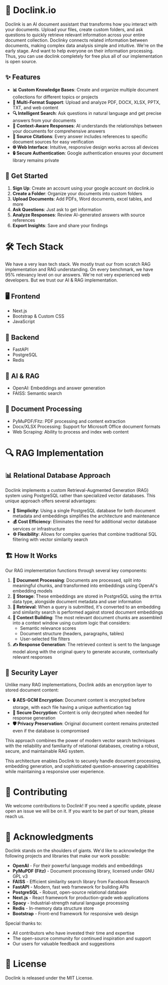 # 🔗 Doclink.io
Doclink is an AI document assistant that transforms how you interact with your documents. Upload your files, create custom folders, and ask questions to quickly retrieve relevant information across your entire document collection. Doclinky connects related information between documents, making complex data analysis simple and intuitive.
We're on the early stage. And want to help everyone on their information processing. Thus, you can use doclink completely for free plus all of our implementation is open source.

## ✨ Features

- **📊 Custom Knowledge Bases**: Create and organize multiple document collections for different topics or projects
- **📑 Multi-Format Support**: Upload and analyze PDF, DOCX, XLSX, PPTX, TXT, and web content
- **🔍 Intelligent Search**: Ask questions in natural language and get precise answers from your documents
- **🧠 Context-Aware Responses**: AI understands the relationships between your documents for comprehensive answers
- **📌 Source Citations**: Every answer includes references to specific document sources for easy verification
- **🌐 Web Interface**: Intuitive, responsive design works across all devices
- **🔒 Secure Authentication**: Google authentication ensures your document library remains private

## 🚀 Get Started

1. **Sign Up**: Create an account using your google account on doclink.io
2. **Create a Folder**: Organize your documents into custom folders
3. **Upload Documents**: Add PDFs, Word documents, excel tables, and more
4. **Ask Questions**: Just ask to get information
5. **Analyze Responses**: Review AI-generated answers with source references
6. **Export Insights**: Save and share your findings

# 🛠️ Tech Stack

We have a very lean tech stack. We mostly trust our from scratch RAG implementation and RAG understanding. On every benchmark, we have 95% relevancy level on our answers.
We're not very experienced web developers. But we trust our AI & RAG implementation.

## 🖥️ Frontend
- Next.js
- Bootstrap & Custom CSS
- JavaScript

## 🔧 Backend
- FastAPI
- PostgreSQL
- Redis

## 🧠 AI & RAG
- OpenAI: Embeddings and answer generation
- FAISS: Semantic search

## 📝 Document Processing
- PyMuPDF/Fitz: PDF processing and content extraction
- Docx/XLSX Processing: Support for Microsoft Office document formats
- Web Scraping: Ability to process and index web content

# 🔍 RAG Implementation

## 📊 Relational Database Approach

Doclink implements a custom Retrieval-Augmented Generation (RAG) system using PostgreSQL rather than specialized vector databases. This unique approach offers several advantages:

- **🧩 Simplicity**: Using a single PostgreSQL database for both document metadata and embeddings simplifies the architecture and maintenance
- **💰 Cost Efficiency**: Eliminates the need for additional vector database services or infrastructure
- **⚙️ Flexibility**: Allows for complex queries that combine traditional SQL filtering with vector similarity search

## 🏗️ How It Works

Our RAG implementation functions through several key components:

1. **📄 Document Processing**: Documents are processed, split into meaningful chunks, and transformed into embeddings using OpenAI's embedding models
2. **💾 Storage**: These embeddings are stored in PostgreSQL using the `BYTEA` data type, alongside document metadata and user information
3. **🔎 Retrieval**: When a query is submitted, it's converted to an embedding and similarity search is performed against stored document embeddings
4. **🧠 Context Building**: The most relevant document chunks are assembled into a context window using custom logic that considers:
   - Semantic relevance scores
   - Document structure (headers, paragraphs, tables)
   - User-selected file filters
5. **✍️ Response Generation**: The retrieved context is sent to the language model along with the original query to generate accurate, contextually relevant responses

## 🔐 Security Layer

Unlike many RAG implementations, Doclink adds an encryption layer to stored document content:

- **🔒 AES-GCM Encryption**: Document content is encrypted before storage, with each file having a unique authentication tag
- **🔑 Secure Decryption**: Content is only decrypted when needed for response generation
- **🛡️ Privacy Preservation**: Original document content remains protected even if the database is compromised

This approach combines the power of modern vector search techniques with the reliability and familiarity of relational databases, creating a robust, secure, and maintainable RAG system.

This architecture enables Doclink to securely handle document processing, embedding generation, and sophisticated question-answering capabilities while maintaining a responsive user experience.

# 👥 Contributing

We welcome contributions to Doclink! If you need a specific update, please open an issue we will be on it.
If you want to be part of our team, please reach us.

# 🙏 Acknowledgments

Doclink stands on the shoulders of giants. We'd like to acknowledge the following projects and libraries that make our work possible:

- **OpenAI** - For their powerful language models and embeddings
- **PyMuPDF (Fitz)** - Document processing library, licensed under GNU GPL v3
- **FAISS** - Efficient similarity search library from Facebook Research
- **FastAPI** - Modern, fast web framework for building APIs
- **PostgreSQL** - Robust, open-source relational database
- **Next.js** - React framework for production-grade web applications
- **Spacy** - Industrial-strength natural language processing
- **Redis** - In-memory data structure store
- **Bootstrap** - Front-end framework for responsive web design

Special thanks to:
- All contributors who have invested their time and expertise
- The open-source community for continued inspiration and support
- Our users for valuable feedback and suggestions

# 📜 License

Doclink is released under the MIT License.
